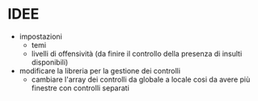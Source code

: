 # IDEE
- impostazioni
  - temi
  - livelli di offensività (da finire il controllo della presenza di insulti disponibili)
- modificare la libreria per la gestione dei controlli
  - cambiare l'array dei controlli da globale a locale cosi da avere più finestre con controlli separati
